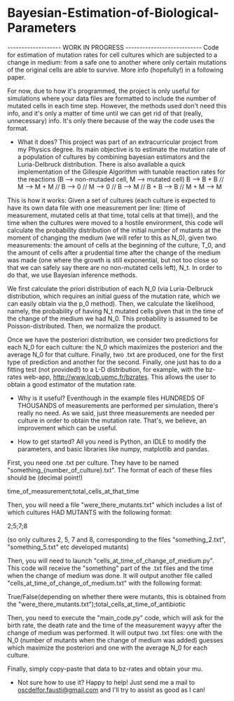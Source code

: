 # Bayesian-Estimation-of-Biological-Parameters
 ------------------- WORK IN PROGRESS ---------------------------
Code for estimation of mutation rates for cell cultures which are subjected to a change in medium: from a safe one to another where only certain mutations of the original cells are able to survive. More info (hopefully!) in a following paper.

For now, due to how it's programmed, the project is only useful for simulations where your data files are formatted to include the number of mutated cells in each time step. However, the methods used don't need this info, and it's only a matter of time until we can get rid of that (really, unnecessary) info. It's only there because of the way the code uses the format.


- What it does?
This project was part of an extracurricular project from my Physics degree. Its main objective is to estimate the mutation rate of a population of cultures by combining bayesian estimators and the Luria-Delbruck distribution. There is also available a quick implementation of the Gillespie Algorithm with tunable reaction rates for the reactions (B --> non-mutaded cell, M --> mutated cell)
B --> B + B // M --> M + M // B --> 0 // M --> 0 // B --> M // B + B --> B // M + M --> M

This is how it works:
Given a set of cultures (each culture is expected to have its own data file with one measurement per line: (time of measurement,  mutated cells at that time, total cells at that time)), and the time when the cultures were moved to a hostile environment, this code will calculate the probability distribution of the initial number of mutants at the moment of changing the medium (we will refer to this as N_0), given two measurements: the amount of cells at the beginning of the culture, T_0, and the amount of cells after a prudential time after the change of the medium was made (one where the growth is still exponential, but not too close so that we can safely say there are no non-mutated cells left), N_t. In order to do that, we use Bayesian inference methods.

We first calculate the priori distribution of each N_0 (via Luria-Delbruck distribution, which requires an initial guess of the mutation rate, which we can easily obtain via the p_0 method). Then, we calculate the likelihood, namely, the probability of having N_t mutated cells given that in the time of the change of the medium we had N_0. This probability is assumed to be Poisson-distributed. Then, we normalize the product.

Once we have the posteriori distribution, we consider two predictions for each N_0 for each culture: the N_0 which maximizes the posteriori and the average N_0 for that culture. Finally, two .txt are produced, one for the first type of prediction and another for the second. Finally, one just has to do a fitting test (not provided!) to a L-D distribution, for example, with the bz-rates web-app, http://www.lcqb.upmc.fr/bzrates. This allows the user to obtain a good estimator of the mutation rate.





- Why is it useful?
Eventhough in the example files HUNDREDS OF THOUSANDS of measurements are performed per simulation, there's really no need. As we said, just three measurements are needed per culture in order to obtain the mutation rate. That's, we believe, an improvement which can be useful.







- How to get started?
All you need is Python, an IDLE to modify the parameters, and basic libraries like numpy, matplotlib and pandas.

First, you need one .txt per culture. They have to be named "something_{number_of_culture}.txt". The format of each of these files should be (decimal point!)

time_of_measurement;total_cells_at_that_time




Then, you will need a file "were_there_mutants.txt" which includes a list of which cultures HAD MUTANTS with the following format:

2;5;7;8

(so only cultures 2, 5, 7 and 8, corresponding to the files "something_2.txt", "something_5.txt" etc developed mutants)



Then, you will need to launch "cells_at_time_of_change_of_medium.py". This code will receive the "something" part of the .txt files and the time when the change of medium was done. It will output another file called "cells_at_time_of_change_of_medium.txt" with the following format:

True/False(depending on whether there were mutants, this is obtained from the "were_there_mutants.txt");total_cells_at_time_of_antibiotic




Then, you need to execute the "main_code.py" code, which will ask for the birth rate, the death rate and the time of the measurement wayyy after the change of medium was performed. It will output two .txt files: one with the N_0 (number of mutants when the change of medium was added) guesses which maximize the posteriori and one with the average N_0 for each culture.


Finally, simply copy-paste that data to bz-rates and obtain your mu.




- Not sure how to use it?
Happy to help! Just send me a mail to oscdelfor.fausti@gmail.com and I'll try to assist as good as I can!
